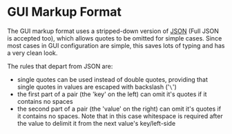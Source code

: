 GUI Markup Format
=================

The GUI markup format uses a stripped-down version of [JSON](http://json.org) (Full JSON is accepted too), which allows quotes to be omitted for simple cases. Since most cases in GUI configuration are simple, this saves lots of typing and has a very clean look.  

The rules that depart from JSON are:

  * single quotes can be used instead of double quotes, providing that single quotes in values are escaped with backslash ('`\`')
  * the first part of a pair (the 'key' on the left) can omit it's quotes if it contains no spaces
  * the second part of a pair (the 'value' on the right) can omit it's quotes if it contains no spaces. Note that in this case whitespace is required after the value to delimit it from the next value's key/left-side

